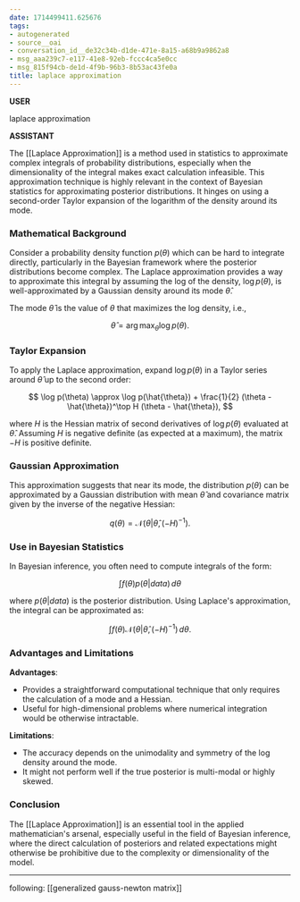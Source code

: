 ```yaml
---
date: 1714499411.625676
tags:
- autogenerated
- source__oai
- conversation_id__de32c34b-d1de-471e-8a15-a68b9a9862a8
- msg_aaa239c7-e117-41e8-92eb-fccc4ca5e0cc
- msg_815f94cb-de1d-4f9b-96b3-8b53ac43fe0a
title: laplace approximation
---
```



**USER**

laplace approximation


**ASSISTANT**

The [[Laplace Approximation]] is a method used in statistics to approximate complex integrals of probability distributions, especially when the dimensionality of the integral makes exact calculation infeasible. This approximation technique is highly relevant in the context of Bayesian statistics for approximating posterior distributions. It hinges on using a second-order Taylor expansion of the logarithm of the density around its mode.

### Mathematical Background

Consider a probability density function $p(\theta)$ which can be hard to integrate directly, particularly in the Bayesian framework where the posterior distributions become complex. The Laplace approximation provides a way to approximate this integral by assuming the log of the density, $\log p(\theta)$, is well-approximated by a Gaussian density around its mode $\hat{\theta}$. 

The mode $\hat{\theta}$ is the value of $\theta$ that maximizes the log density, i.e.,

$$
\hat{\theta} = \arg \max_{\theta} \log p(\theta).
$$

### Taylor Expansion

To apply the Laplace approximation, expand $\log p(\theta)$ in a Taylor series around $\hat{\theta}$ up to the second order:

$$
\log p(\theta) \approx \log p(\hat{\theta}) + \frac{1}{2} (\theta - \hat{\theta})^\top H (\theta - \hat{\theta}),
$$

where $H$ is the Hessian matrix of second derivatives of $\log p(\theta)$ evaluated at $\hat{\theta}$. Assuming $H$ is negative definite (as expected at a maximum), the matrix $-H$ is positive definite.

### Gaussian Approximation

This approximation suggests that near its mode, the distribution $p(\theta)$ can be approximated by a Gaussian distribution with mean $\hat{\theta}$ and covariance matrix given by the inverse of the negative Hessian:

$$
q(\theta) = \mathcal{N}(\theta | \hat{\theta}, (-H)^{-1}).
$$

### Use in Bayesian Statistics

In Bayesian inference, you often need to compute integrals of the form:

$$
\int f(\theta) p(\theta | data) \, d\theta
$$

where $p(\theta | data)$ is the posterior distribution. Using Laplace's approximation, the integral can be approximated as:

$$
\int f(\theta) \mathcal{N}(\theta | \hat{\theta}, (-H)^{-1}) \, d\theta.
$$

### Advantages and Limitations

**Advantages**:
- Provides a straightforward computational technique that only requires the calculation of a mode and a Hessian.
- Useful for high-dimensional problems where numerical integration would be otherwise intractable.

**Limitations**:
- The accuracy depends on the unimodality and symmetry of the log density around the mode.
- It might not perform well if the true posterior is multi-modal or highly skewed.

### Conclusion

The [[Laplace Approximation]] is an essential tool in the applied mathematician's arsenal, especially useful in the field of Bayesian inference, where the direct calculation of posteriors and related expectations might otherwise be prohibitive due to the complexity or dimensionality of the model.


---


following: [[generalized gauss-newton matrix]]